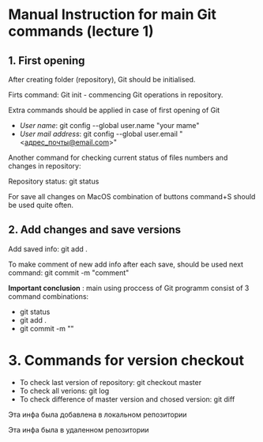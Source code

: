 # Manual Instruction for main Git commands (lecture 1)

## 1. First opening

After creating folder (repository), Git should be initialised.

Firts command: Git init - commencing Git operations in repository.

Extra commands should be applied in case of first opening of Git
* *User name*: git config --global user.name "your mame"
* *User mail address*: git config --global user.email "<адрес_почты@email.com>"

Another command for checking current status of files numbers and changes in repository:

Repository status: git status

For save all changes on MacOS combination of buttons command+S should be used quite often. 

## 2. Add changes and save versions

Add saved info: git add .

To make comment of new add info after each save, should be used next command: git commit -m "comment"

**Important conclusion** : main using proccess of Git programm consist of 3 command combinations: 
* git status
* git add .
* git commit -m ""

# 3. Commands for version checkout

* To check last version of repository: git checkout master
* To check all verions: git log
* To check difference of master version and chosed version: git diff

Эта инфа была добавлена в локальном репозитории

Эта инфа была в удаленном репозитории

